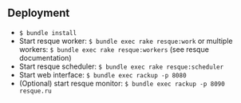 Deployment
----------

-   `$ bundle install`
-   Start resque worker: `$ bundle exec rake resque:work`
    or multiple workers: `$ bundle exec rake resque:workers`
    (see resque documentation)
-   Start resque scheduler: `$ bundle exec rake resque:scheduler`
-   Start web interface: `$ bundle exec rackup -p 8080`
-   (Optional) start resque monitor: `$ bundle exec rackup -p 8090 resque.ru`
